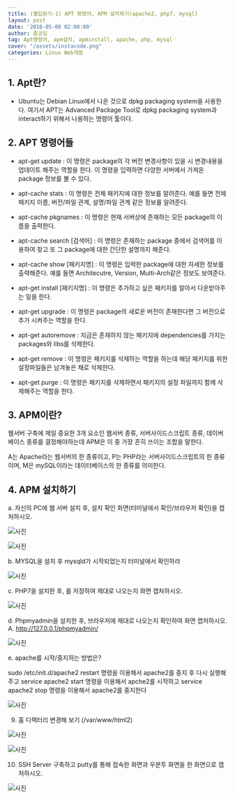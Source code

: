 ```yaml
---
title: (웹입문기-1) APT 명령어, APM 설치하기(apache2, php7, mysql) 
layout: post
date: '2018-05-08 02:00:00'
author: 줌코딩
tag: Apt명령어, apm설치, apminstall, apache, php, mysql
cover: "/assets/instacode.png"
categories: Linux Web개발
---
```



## 1. Apt란? 

- Ubuntu는 Debian Linux에서 나온 것으로 dpkg packaging system을 사용한다. 여기서 APT는 Advanced Package Tool로 dpkg packaging system과 interact하기 위해서 나용하는 명령어 툴이다. 

## 2. APT 명령어들 

- apt-get update : 이 명령은 package의 각 버전 변경사항이 있을 시 변경내용을 업데이트 해주는 역할을 한다. 이 명령을 입력하면 다양한 서버에서 가져온 package 정보를 볼 수 있다.

- apt-cache stats : 이 명령은 전체 패키지에 대한 정보를 알려준다. 예를 들면 전체 패키지 이름, 버전/파일 관계, 설명/파일 관계 같은  정보를 알려준다. 

- apt-cache pkgnames : 이 명령은 현재 서버상에 존재하는 모든 package의 이름을 출력한다.

- apt-cache search [검색어] : 이 명령은 존재하는 package 중에서 검색어를 이용하여 찾고 또 그 package에 대한 간단한 설명까지 해준다.
- apt-cache show [패키지명] : 이 명령은 입력한 package에 대한 자세한 정보를 출력해준다. 예를 들면 Architecutre, Version, Multi-Arch같은 정보도 보여준다.

- apt-get install [패키지명] : 이 명령은 추가하고 싶은 패키지를 알아서 다운받아주는 일을 한다. 

- apt-get upgrade : 이 명령은 package의 새로운 버전이 존재한다면 그 버전으로 추가 시켜주는 역할을 한다.

- apt-get autoremove : 지금은 존재하지 않는 패키지에 dependencies를 가지는 packages와 libs를 삭제한다.

- apt-get remove : 이 명령은 패키지를 삭제하는 역할을 하는데 해당 패키지를 위한 설정파일들은 남겨놓은 채로 삭제한다.

- apt-get purge : 이 명령은 패키지를 삭제하면서 패키지의 설정 파일까지 함께 삭제해주는 역할을 한다.

## 3. APM이란? 

웹서버 구축에 제일 중요한 3개 요소인 웹서버 종류, 서버사이드스크립트 종류, 데이버 베이스 종류를 결정해야하는데 APM은 이 중 가장 흔히 쓰이는 조합을 말한다.

A는 Apache라는 웹서버의 한 종류이고, 
P는 PHP라는 서버사이드스크립트의 한 종류이며, 
M은 mySQL이라는 데이터베이스의 한 종류를 의미한다. 

## 4. APM 설치하기

a. 자신의 PC에 웹 서버 설치 후, 설치 확인 화면(터미널에서 확인/브라우저 확인)을 캡처하시오.

![사진](https://raw.githubusercontent.com/zoomKoding/zoomKoding.github.io/master/assets/_posts/APT-APM/1.png)

![사진](https://raw.githubusercontent.com/zoomKoding/zoomKoding.github.io/master/assets/_posts/APT-APM/2.png)

b. MYSQL을 설치 후 mysqld가 시작되었는지 터미널에서 확인하라

![사진](https://raw.githubusercontent.com/zoomKoding/zoomKoding.github.io/master/assets/_posts/APT-APM/3.png)

c. PHP7을 설치한 후, <?php phpinfo(); ?>를 저장하여 제대로 나오는지 화면 캡처하시오. 

![사진](https://raw.githubusercontent.com/zoomKoding/zoomKoding.github.io/master/assets/_posts/APT-APM/4.png)

d. Phpmyadmin을 설치한 후, 브라우저에 제대로 나오는지 확인하여 화면 캡처하시오. A. http://127.0.0.1/phpmyadmin/

![사진](https://raw.githubusercontent.com/zoomKoding/zoomKoding.github.io/master/assets/_posts/APT-APM/5.png)

e. apache를 시작/중지하는 방법은? 

sudo /etc/init.d/apache2 restart 명령을 이용해서 apache2를 중지 후 다시 실행해주고
service apache2 start 명령을 이용해서 apche2를 시작하고
service apache2 stop 명령을 이용해서 apache2를 중지한다

![사진](https://raw.githubusercontent.com/zoomKoding/zoomKoding.github.io/master/assets/_posts/APT-APM/6.png)

9. 홈 디렉터리 변경해 보기 (/var/www/html2)

![사진](https://raw.githubusercontent.com/zoomKoding/zoomKoding.github.io/master/assets/_posts/APT-APM/7.png)

![사진](https://raw.githubusercontent.com/zoomKoding/zoomKoding.github.io/master/assets/_posts/APT-APM/8.png)

10. SSH Server 구축하고 putty를 통해 접속한 화면과 우분투 화면을 한 화면으로 캡처하시오.

![사진](https://raw.githubusercontent.com/zoomKoding/zoomKoding.github.io/master/assets/_posts/APT-APM/9.png)

